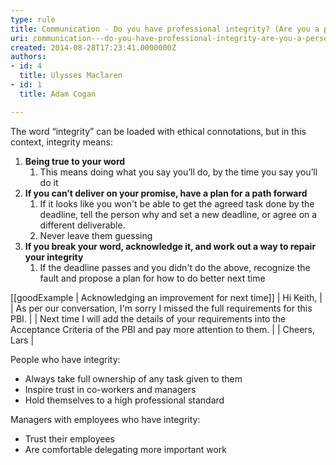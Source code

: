 ```yaml
---
type: rule
title: Communication - Do you have professional integrity? (Are you a person of your word?)
uri: communication---do-you-have-professional-integrity-are-you-a-person-of-your-word
created: 2014-08-28T17:23:41.0000000Z
authors:
- id: 4
  title: Ulysses Maclaren
- id: 1
  title: Adam Cogan

---
```


The word “integrity” can be loaded with ethical connotations, but in this context, integrity means:
 
1. **Being true to your word**
    1. This means doing what you say you’ll do, by the time you say you’ll do it
2. **If you can’t deliver on your promise, have a plan for a path forward**
    1. If it looks like you won't be able to get the agreed task done by the deadline, tell the person why and set a new deadline, or agree on a different deliverable.
    2. Never leave them guessing
3. **If you break your word, acknowledge it, and work out a way to repair your integrity**
    1. If the deadline passes and you didn't do the above, recognize the fault and propose a plan for how to do better next time


[[goodExample | Acknowledging an improvement for next time]]
|  Hi Keith, 
| 
| As per our conversation, I'm sorry I missed the full requirements for this PBI. 
| 
| Next time I will add the details of your requirements into the Acceptance Criteria of the PBI and pay more attention to them. 
| 
| Cheers, Lars
|


People who have integrity:

- Always take full ownership of any task given to them
- Inspire trust in co-workers and managers
- Hold themselves to a high professional standard


Managers with employees who have integrity:

- Trust their employees
- Are comfortable delegating more important work
